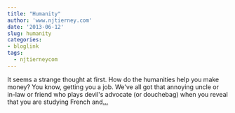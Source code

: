 ```yaml
---
title: "Humanity"
author: 'www.njtierney.com'
date: '2013-06-12'
slug: humanity
categories:
- bloglink
tags:
  - njtierneycom
---
```


It seems a strange thought at first. How do the humanities help you make money? You know, getting you a job. We've all got that annoying uncle or in-law or friend who plays devil's advocate (or douchebag) when you reveal that you are studying French and[... <i class="fas fa-external-link-alt"></i>](https://www.njtierney.com/post/2013/06/12/humanity/)

